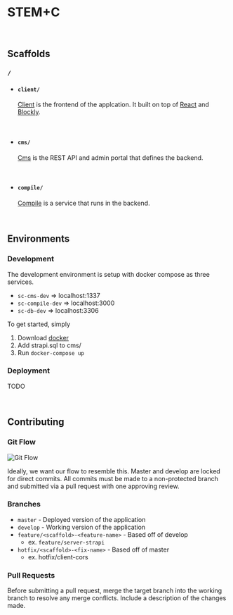 # STEM+C

<br/>

## Scaffolds

### `/`  

- #### `client/` 
  [Client](/client/#client) is the frontend of the applcation. It built on top of [React](https://reactjs.org/) and [Blockly](https://developers.google.com/blockly).

  <br/>

- #### `cms/`

  [Cms](/cms#cms) is the REST API and admin portal that defines the backend.

  <br/>

- #### `compile/`

  [Compile](/compile/#compile) is a service that runs in the backend.

  <br/>

## Environments

### Development

The development environment is setup with docker compose as three services.

* `sc-cms-dev` => localhost:1337
* `sc-compile-dev` => localhost:3000
* `sc-db-dev` => localhost:3306

To get started, simply 

1. Download [docker](https://docs.docker.com/get-docker/)
2. Add strapi.sql to cms/
3. Run `docker-compose up` 

### Deployment

TODO

<br/>

## Contributing

### Git Flow 

![Git Flow](https://nvie.com/img/git-model@2x.png)

Ideally, we want our flow to resemble this. Master and develop are locked for direct commits. All commits must be made to a non-protected branch and submitted via a pull request with one approving review.

### Branches

- `master` - Deployed version of the application 
- `develop` - Working version of the application
- `feature/<scaffold>-<feature-name>` - Based off of develop
  - ex. `feature/server-strapi`
- `hotfix/<scaffold>-<fix-name>` - Based off of master
  - ex. hotfix/client-cors

### Pull Requests

Before submitting a pull request, merge the target branch into the working branch to resolve any merge conflicts. Include a description of the changes made.
